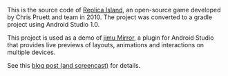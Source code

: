 This is the source code of [Replica Island](http://replicaisland.net), an open-source game developed by Chris Pruett and team in 2010.  The project was converted to a gradle project using Android Studio 1.0.

This project is used as a demo of [jimu Mirror](http://jimulabs.com), a plugin for Android Studio that provides live previews of layouts, animations and interactions on multiple devices.

See this [blog post (and screencast)](http://jimulabs.com/2015/01/mirror-sandbox-replica-island/) for details.
